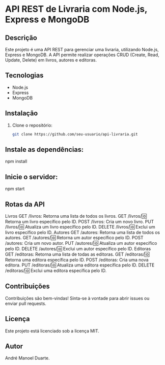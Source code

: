 # API REST de Livraria com Node.js, Express e MongoDB

## Descrição

Este projeto é uma API REST para gerenciar uma livraria, utilizando Node.js, Express e MongoDB. A API permite realizar operações CRUD (Create, Read, Update, Delete) em livros, autores e editoras.

## Tecnologias

* Node.js
* Express
* MongoDB

## Instalação

1. Clone o repositório:
   ```bash
   git clone https://github.com/seu-usuario/api-livraria.git
## Instale as dependências:
npm install

## Inicie o servidor:
npm start

## Rotas da API
Livros
GET /livros: Retorna uma lista de todos os livros.
GET /livros/:id: Retorna um livro específico pelo ID.
POST /livros: Cria um novo livro.
PUT /livros/:id: Atualiza um livro específico pelo ID.
DELETE /livros/:id: Exclui um livro específico pelo ID.
Autores
GET /autores: Retorna uma lista de todos os autores.
GET /autores/:id: Retorna um autor específico pelo ID.
POST /autores: Cria um novo autor.
PUT /autores/:id: Atualiza um autor específico pelo ID.
DELETE /autores/:id: Exclui um autor específico pelo ID.
Editoras
GET /editoras: Retorna uma lista de todas as editoras.
GET /editoras/:id: Retorna uma editora específica pelo ID.
POST /editoras: Cria uma nova editora.
PUT /editoras/:id: Atualiza uma editora específica pelo ID.
DELETE /editoras/:id: Exclui uma editora específica pelo ID.

## Contribuições
Contribuições são bem-vindas! Sinta-se à vontade para abrir issues ou enviar pull requests.

## Licença
Este projeto está licenciado sob a licença MIT.

## Autor
André Manoel Duarte.

